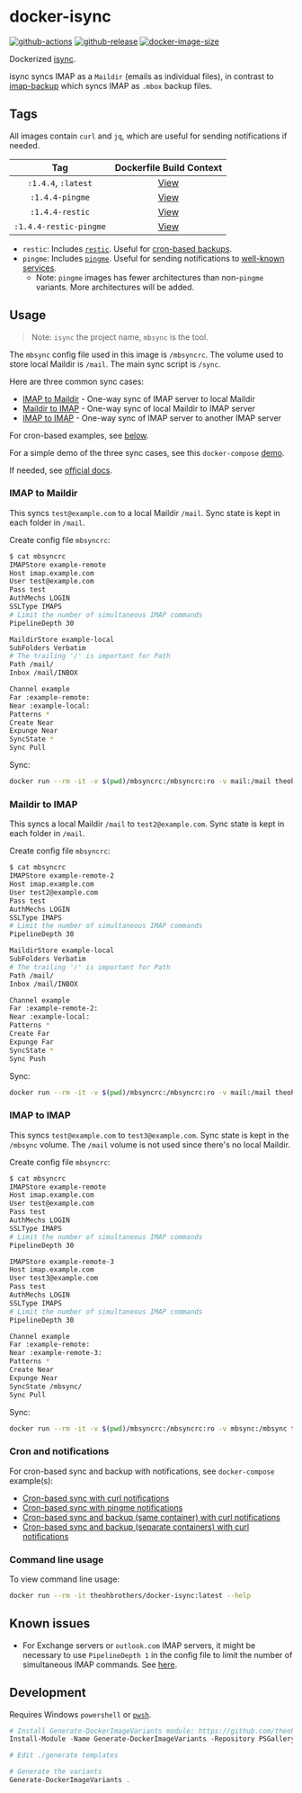 # docker-isync

[![github-actions](https://github.com/theohbrothers/docker-isync/workflows/ci-master-pr/badge.svg)](https://github.com/theohbrothers/docker-isync/actions)
[![github-release](https://img.shields.io/github/v/release/theohbrothers/docker-isync?style=flat-square)](https://github.com/theohbrothers/docker-isync/releases/)
[![docker-image-size](https://img.shields.io/docker/image-size/theohbrothers/docker-isync/latest)](https://hub.docker.com/r/theohbrothers/docker-isync)

Dockerized [isync](https://sourceforge.net/projects/isync/).

isync syncs IMAP as a `Maildir` (emails as individual files), in contrast to [imap-backup]( https://github.com/theohbrothers/docker-imap-backup) which syncs IMAP as `.mbox` backup files.

## Tags

All images contain `curl` and `jq`, which are useful for sending notifications if needed.

| Tag | Dockerfile Build Context |
|:-------:|:---------:|
| `:1.4.4`, `:latest` | [View](variants/1.4.4) |
| `:1.4.4-pingme` | [View](variants/1.4.4-pingme) |
| `:1.4.4-restic` | [View](variants/1.4.4-restic) |
| `:1.4.4-restic-pingme` | [View](variants/1.4.4-restic-pingme) |

- `restic`: Includes [`restic`](https://github.com/restic/restic). Useful for [cron-based backups](#cron-and-notifications).
- `pingme`: Includes [`pingme`](https://github.com/kha7iq/pingme). Useful for sending notifications to [well-known services](https://pingme.lmno.pk/#/services).
  - Note: `pingme` images has fewer architectures than non-`pingme` variants. More architectures will be added.

## Usage

> Note: `isync` the project name, `mbsync` is the tool.

The `mbsync` config file used in this image is `/mbsyncrc`. The volume used to store local Maildir is `/mail`. The main sync script is `/sync`.

Here are three common sync cases:

- [IMAP to Maildir](#imap-to-maildir) - One-way sync of IMAP server to local Maildir
- [Maildir to IMAP](#maildir-to-imap) - One-way sync of local Maildir to IMAP server
- [IMAP to IMAP](#imap-to-imap) - One-way sync of IMAP server to another IMAP server

For cron-based examples, see [below](#cron-and-notifications).

For a simple demo of the three sync cases, see this `docker-compose` [demo](docs/examples/demo).

If needed, see [official docs](https://isync.sourceforge.io/).

### IMAP to Maildir

This syncs `test@example.com` to a local Maildir `/mail`.  Sync state is kept in each folder in `/mail`.

Create config file `mbsyncrc`:

```sh
$ cat mbsyncrc
IMAPStore example-remote
Host imap.example.com
User test@example.com
Pass test
AuthMechs LOGIN
SSLType IMAPS
# Limit the number of simultaneous IMAP commands
PipelineDepth 30

MaildirStore example-local
SubFolders Verbatim
# The trailing '/' is important for Path
Path /mail/
Inbox /mail/INBOX

Channel example
Far :example-remote:
Near :example-local:
Patterns *
Create Near
Expunge Near
SyncState *
Sync Pull
```

Sync:

```sh
docker run --rm -it -v $(pwd)/mbsyncrc:/mbsyncrc:ro -v mail:/mail theohbrothers/docker-isync:latest
```

### Maildir to IMAP

This syncs a local Maildir `/mail` to `test2@example.com`. Sync state is kept in each folder in `/mail`.

Create config file `mbsyncrc`:

```sh
$ cat mbsyncrc
IMAPStore example-remote-2
Host imap.example.com
User test2@example.com
Pass test
AuthMechs LOGIN
SSLType IMAPS
# Limit the number of simultaneous IMAP commands
PipelineDepth 30

MaildirStore example-local
SubFolders Verbatim
# The trailing '/' is important for Path
Path /mail/
Inbox /mail/INBOX

Channel example
Far :example-remote-2:
Near :example-local:
Patterns *
Create Far
Expunge Far
SyncState *
Sync Push
```

Sync:

```sh
docker run --rm -it -v $(pwd)/mbsyncrc:/mbsyncrc:ro -v mail:/mail theohbrothers/docker-isync:latest
```

### IMAP to IMAP

This syncs `test@example.com` to `test3@example.com`. Sync state is kept in the `/mbsync` volume. The `/mail` volume is not used since there's no local Maildir.

Create config file `mbsyncrc`:

```sh
$ cat mbsyncrc
IMAPStore example-remote
Host imap.example.com
User test@example.com
Pass test
AuthMechs LOGIN
SSLType IMAPS
# Limit the number of simultaneous IMAP commands
PipelineDepth 30

IMAPStore example-remote-3
Host imap.example.com
User test3@example.com
Pass test
AuthMechs LOGIN
SSLType IMAPS
# Limit the number of simultaneous IMAP commands
PipelineDepth 30

Channel example
Far :example-remote:
Near :example-remote-3:
Patterns *
Create Near
Expunge Near
SyncState /mbsync/
Sync Pull
```

Sync:

```sh
docker run --rm -it -v $(pwd)/mbsyncrc:/mbsyncrc:ro -v mbsync:/mbsync theohbrothers/docker-isync:latest
```

### Cron and notifications

For cron-based sync and backup with notifications, see `docker-compose` example(s):

- [Cron-based sync with curl notifications](docs/examples/cron-sync)
- [Cron-based sync with pingme notifications](docs/examples/cron-sync-pingme)
- [Cron-based sync and backup (same container) with curl notifications](docs/examples/cron-sync-backup)
- [Cron-based sync and backup (separate containers) with curl notifications](docs/examples/cron-sync-backup-separate)

### Command line usage

To view command line usage:

```sh
docker run --rm -it theohbrothers/docker-isync:latest --help
```

## Known issues

- For Exchange servers or `outlook.com` IMAP servers, it might be necessary to use `PipelineDepth 1` in the config file to limit the number of simultaneous IMAP commands. See [here](https://sourceforge.net/p/isync/bugs/22/).

## Development

Requires Windows `powershell` or [`pwsh`](https://github.com/PowerShell/PowerShell).

```powershell
# Install Generate-DockerImageVariants module: https://github.com/theohbrothers/Generate-DockerImageVariants
Install-Module -Name Generate-DockerImageVariants -Repository PSGallery -Scope CurrentUser -Force -Verbose

# Edit ./generate templates

# Generate the variants
Generate-DockerImageVariants .
```
